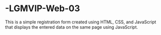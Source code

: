 # -LGMVIP-Web-03
This is a simple registration form created using HTML, CSS, and JavaScript that displays the entered data on the same page using JavaScript.

